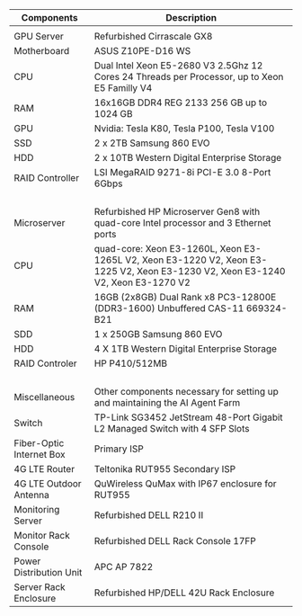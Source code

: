 | Components | Description |
| --- | --- |
| | ||
| GPU Server | Refurbished Cirrascale GX8 |
| Motherboard | ASUS Z10PE-D16 WS |
| CPU | Dual Intel Xeon E5-2680 V3 2.5Ghz 12 Cores 24 Threads per Processor, up to Xeon E5 Familly V4 |
| RAM | 16x16GB DDR4 REG 2133 256 GB  up to 1024 GB |
|GPU| Nvidia: Tesla K80, Tesla P100, Tesla V100 |
|SSD | 2 x 2TB Samsung 860 EVO  |
|HDD|2 x 10TB Western Digital Enterprise Storage|
|RAID Controller | LSI MegaRAID 9271-8i PCI-E 3.0 8-Port 6Gbps  |
| |  |
| | |
|||
|||
| Microserver | Refurbished HP Microserver Gen8 with quad-core Intel processor and 3 Ethernet ports|
| CPU| quad-core: Xeon E3-1260L, Xeon E3-1265L V2, Xeon E3-1220 V2, Xeon E3-1225 V2, Xeon E3-1230 V2, Xeon E3-1240 V2,  Xeon E3-1270 V2|
|RAM|16GB (2x8GB) Dual Rank x8 PC3-12800E (DDR3-1600) Unbuffered CAS-11  669324-B21|
|SDD | 1 x 250GB  Samsung 860 EVO |
|HDD | 4 X 1TB Western Digital Enterprise Storage |
|RAID Controler | HP P410/512MB |
| | |
| |  |
|||
|||
|Miscellaneous| Other components necessary for setting up and maintaining the AI Agent Farm|
| Switch | TP-Link SG3452 JetStream 48-Port Gigabit L2 Managed Switch with 4 SFP Slots|
|Fiber-Optic Internet Box| Primary ISP| 
|4G LTE Router| Teltonika RUT955 Secondary ISP|
|4G LTE Outdoor Antenna|QuWireless QuMax with IP67 enclosure for RUT955|
| Monitoring Server | Refurbished DELL R210 II |
| Monitor Rack Console | Refurbished DELL Rack Console 17FP |
| Power Distribution Unit | APC AP 7822  |
|Server Rack Enclosure| Refurbished HP/DELL 42U Rack Enclosure |



                                                                                                                










